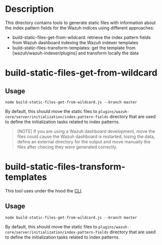 # Description

This directory contains tools to generate static files with information about the index pattern
fields for the Wazuh indices using different approaches:

- build-static-files-get-from-wildcard: retrieve the index pattern fields from Wazuh dashboard indexing the Wazuh indexer templates
- build-static-files-transform-templates: get the template from [wazuh/wazuh-indexer/plugins] and transform locally the data

# build-static-files-get-from-wildcard

## Usage

```console
node build-static-files-get-from-wildcard.js --branch master
```

By default, this should move the static files to `plugins/wazuh-core/server/initialization/index-pattern-fields` directory that are used to define the initialization tasks related to index patterns.

> [NOTE]
> If you are using a Wazuh dashboard development, move the files could cause the Wazuh dashboard is restarted, losing the data, define an external directory for the output and move manually the files after checing they were generated correctly.

# build-static-files-transform-templates

This tool uses under the hood the [CLI](../README.md).

## Usage

```console
node build-static-files-get-from-wildcard.js --branch master
```

By default, this should move the static files to `plugins/wazuh-core/server/initialization/index-pattern-fields` directory that are used to define the initialization tasks related to index patterns.
